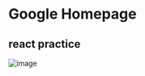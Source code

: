 # Google Homepage

## react practice

![image](https://github.com/rhomere/google-homepage/assets/21282038/3ffb30bc-aa4c-4297-b391-83d81802face)
